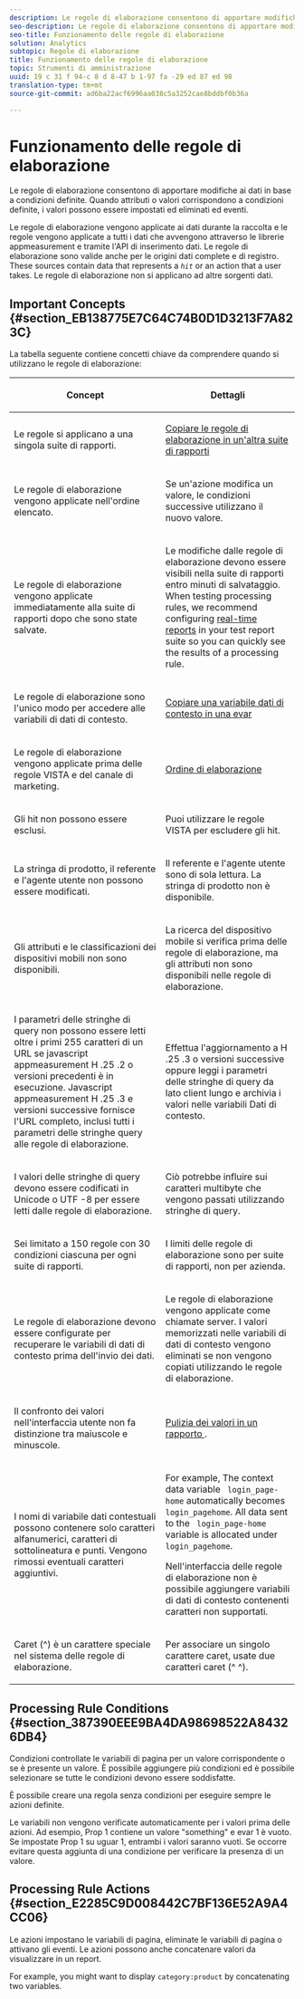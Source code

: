 ```yaml
---
description: Le regole di elaborazione consentono di apportare modifiche ai dati in base a condizioni definite. Quando attributi o valori corrispondono a condizioni definite, i valori possono essere impostati ed eliminati ed eventi.
seo-description: Le regole di elaborazione consentono di apportare modifiche ai dati in base a condizioni definite. Quando attributi o valori corrispondono a condizioni definite, i valori possono essere impostati ed eliminati ed eventi.
seo-title: Funzionamento delle regole di elaborazione
solution: Analytics
subtopic: Regole di elaborazione
title: Funzionamento delle regole di elaborazione
topic: Strumenti di amministrazione
uuid: 19 c 31 f 94-c 8 d 8-47 b 1-97 fa -29 ed 87 ed 98
translation-type: tm+mt
source-git-commit: ad6ba22acf6996aa038c5a3252cae8bddbf0b36a

---
```



# Funzionamento delle regole di elaborazione

Le regole di elaborazione consentono di apportare modifiche ai dati in base a condizioni definite. Quando attributi o valori corrispondono a condizioni definite, i valori possono essere impostati ed eliminati ed eventi.

Le regole di elaborazione vengono applicate ai dati durante la raccolta e le regole vengono applicate a tutti i dati che avvengono attraverso le librerie appmeasurement e tramite l'API di inserimento dati. Le regole di elaborazione sono valide anche per le origini dati complete e di registro. These sources contain data that represents a *`hit`* or an action that a user takes. Le regole di elaborazione non si applicano ad altre sorgenti dati.

## Important Concepts {#section_EB138775E7C64C74B0D1D3213F7A823C}

La tabella seguente contiene concetti chiave da comprendere quando si utilizzano le regole di elaborazione:

<table id="table_287C606AE26E47AA8F737411990ACEB2"> 
 <thead> 
  <tr> 
   <th colname="col1" class="entry"> <p>Concept </p> </th> 
   <th colname="col2" class="entry"> <p>Dettagli </p> </th> 
  </tr> 
 </thead>
 <tbody> 
  <tr> 
   <td colname="col1"> <p>Le regole si applicano a una singola suite di rapporti. </p> </td> 
   <td colname="col2"> <p> <a href="../../../../admin/admin/c-processing-rules/c-processing-rules-configuration/t-processing-rules-copy-to-rs.md#task_6E4B82FCA687409B88F17EAFC353755D" type="task" format="dita" scope="local"> Copiare le regole di elaborazione in un'altra suite di rapporti </a> </p> </td> 
  </tr> 
  <tr> 
   <td colname="col1"> <p>Le regole di elaborazione vengono applicate nell'ordine elencato. </p> </td> 
   <td colname="col2"> <p>Se un'azione modifica un valore, le condizioni successive utilizzano il nuovo valore. </p> </td> 
  </tr> 
  <tr> 
   <td colname="col1"> <p>Le regole di elaborazione vengono applicate immediatamente alla suite di rapporti dopo che sono state salvate. </p> </td> 
   <td colname="col2"> <p>Le modifiche dalle regole di elaborazione devono essere visibili nella suite di rapporti entro minuti di salvataggio. When testing processing rules, we recommend configuring <a href="../../../../admin/admin/realtime/t-realtime-admin.md#task_1CD03E9B6BDB48B08E9E612183557F40" format="dita" scope="local"> real-time reports</a> in your test report suite so you can quickly see the results of a processing rule. </p> </td> 
  </tr> 
  <tr> 
   <td colname="col1"> <p>Le regole di elaborazione sono l'unico modo per accedere alle variabili di dati di contesto. </p> </td> 
   <td colname="col2"> <p> <a href="../../../../admin/admin/c-processing-rules/processing-rules-examples/processing-rules-copy-context-data.md#concept_43AA4980A2D847D6A3BEC50BCC0780E7" format="dita" scope="local"> Copiare una variabile dati di contesto in una evar </a> </p> </td> 
  </tr> 
  <tr> 
   <td colname="col1"> <p>Le regole di elaborazione vengono applicate prima delle regole VISTA e del canale di marketing. </p> </td> 
   <td colname="col2"> <p> <a href="../../../../admin/admin/c-processing-rules/c-processing-rules-configuration/processing-rule-order.md#concept_8A6BBEA7F50C40C8A8D8755D4F579B1E" type="concept" format="dita" scope="local"> Ordine di elaborazione </a> </p> </td> 
  </tr> 
  <tr> 
   <td colname="col1"> <p>Gli hit non possono essere esclusi. </p> </td> 
   <td colname="col2"> <p>Puoi utilizzare le regole VISTA per escludere gli hit. </p> </td> 
  </tr> 
  <tr> 
   <td colname="col1"> <p>La stringa di prodotto, il referente e l'agente utente non possono essere modificati. </p> </td> 
   <td colname="col2"> <p>Il referente e l'agente utente sono di sola lettura. La stringa di prodotto non è disponibile. </p> </td> 
  </tr> 
  <tr> 
   <td colname="col1"> <p>Gli attributi e le classificazioni dei dispositivi mobili non sono disponibili. </p> </td> 
   <td colname="col2"> <p>La ricerca del dispositivo mobile si verifica prima delle regole di elaborazione, ma gli attributi non sono disponibili nelle regole di elaborazione. </p> </td> 
  </tr> 
  <tr> 
   <td colname="col1"> <p>I parametri delle stringhe di query non possono essere letti oltre i primi 255 caratteri di un URL se javascript appmeasurement H .25 .2 o versioni precedenti è in esecuzione. Javascript appmeasurement H .25 .3 e versioni successive fornisce l'URL completo, inclusi tutti i parametri delle stringhe query alle regole di elaborazione. </p> </td> 
   <td colname="col2"> <p>Effettua l'aggiornamento a H .25 .3 o versioni successive oppure leggi i parametri delle stringhe di query da lato client lungo e archivia i valori nelle variabili Dati di contesto. </p> </td> 
  </tr> 
  <tr> 
   <td colname="col1"> <p>I valori delle stringhe di query devono essere codificati in Unicode o UTF -8 per essere letti dalle regole di elaborazione. </p> </td> 
   <td colname="col2"> <p>Ciò potrebbe influire sui caratteri multibyte che vengono passati utilizzando stringhe di query. </p> </td> 
  </tr> 
  <tr> 
   <td colname="col1"> <p>Sei limitato a 150 regole con 30 condizioni ciascuna per ogni suite di rapporti. </p> </td> 
   <td colname="col2"> <p>I limiti delle regole di elaborazione sono per suite di rapporti, non per azienda. </p> </td> 
  </tr> 
  <tr> 
   <td colname="col1"> <p>Le regole di elaborazione devono essere configurate per recuperare le variabili di dati di contesto prima dell'invio dei dati. </p> </td> 
   <td colname="col2"> <p>Le regole di elaborazione vengono applicate come chiamate server. I valori memorizzati nelle variabili di dati di contesto vengono eliminati se non vengono copiati utilizzando le regole di elaborazione. </p> </td> 
  </tr> 
  <tr> 
   <td colname="col1"> <p>Il confronto dei valori nell'interfaccia utente non fa distinzione tra maiuscole e minuscole. </p> </td> 
   <td colname="col2"> <p> <a href="../../../../admin/admin/c-processing-rules/processing-rules-examples/clean-up-values-in-a-report.md#concept_958E924BCCBB4BBA91CE91C977FE5151" type="concept" format="dita" scope="local"> Pulizia dei valori in un rapporto </a>. </p> </td> 
  </tr> 
  <tr> 
   <td colname="col1"> <p>I nomi di variabile dati contestuali possono contenere solo caratteri alfanumerici, caratteri di sottolineatura e punti. Vengono rimossi eventuali caratteri aggiuntivi. </p> </td> 
   <td colname="col2"> <p>For example, The context data variable <code> login_page-home</code> automatically becomes <code> login_pagehome</code>. All data sent to the <code> login_page-home</code> variable is allocated under <code> login_pagehome</code>. </p> <p>Nell'interfaccia delle regole di elaborazione non è possibile aggiungere variabili di dati di contesto contenenti caratteri non supportati. </p> </td> 
  </tr> 
  <tr> 
   <td colname="col1"> <p>Caret (^) è un carattere speciale nel sistema delle regole di elaborazione. </p> </td> 
   <td colname="col2"> <p>Per associare un singolo carattere caret, usate due caratteri caret (^ ^). </p> </td> 
  </tr> 
 </tbody> 
</table>

## Processing Rule Conditions {#section_387390EEE9BA4DA98698522A84326DB4}

Condizioni controllate le variabili di pagina per un valore corrispondente o se è presente un valore. È possibile aggiungere più condizioni ed è possibile selezionare se tutte le condizioni devono essere soddisfatte.

È possibile creare una regola senza condizioni per eseguire sempre le azioni definite.

Le variabili non vengono verificate automaticamente per i valori prima delle azioni. Ad esempio, Prop 1 contiene un valore "something" e evar 1 è vuoto. Se impostate Prop 1 su uguar 1, entrambi i valori saranno vuoti. Se occorre evitare questa aggiunta di una condizione per verificare la presenza di un valore.

## Processing Rule Actions {#section_E2285C9D008442C7BF136E52A9A4CC06}

Le azioni impostano le variabili di pagina, eliminate le variabili di pagina o attivano gli eventi. Le azioni possono anche concatenare valori da visualizzare in un report.

For example, you might want to display `category:product` by concatenating two variables.
